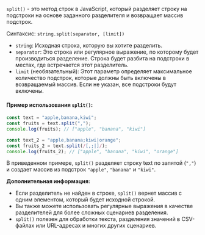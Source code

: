 `split()` - это метод строк в JavaScript, который разделяет строку на подстроки на основе заданного разделителя и возвращает массив подстрок.

Синтаксис: `string.split(separator, [limit])`

- `string`: Исходная строка, которую вы хотите разделить.
- `separator`: Это строка или регулярное выражение, по которому будет производиться разделение. Строка будет разбита на подстроки в местах, где встречается этот разделитель.
- `limit` (необязательный): Этот параметр определяет максимальное количество подстрок, которые должны быть включены в возвращаемый массив. Если не указан, все подстроки будут включены.

#### Пример использования `split()`:

```js
const text = "apple,banana,kiwi";
const fruits = text.split(",");
console.log(fruits); // ["apple", "banana", "kiwi"]

const text_2 = "apple,banana;kiwi|orange";
const fruits_2 = text.split(/[,;|]/);
console.log(fruits_2); // ["apple", "banana", "kiwi", "orange"]
```

В приведенном примере, `split()` разделяет строку text по запятой (`","`) и создает массив из подстрок `"apple"`, `"banana"` и `"kiwi"`.

**Дополнительная информация:**

- Если разделитель не найден в строке, `split()` вернет массив с одним элементом, который будет исходной строкой.
- Вы также можете использовать регулярные выражения в качестве разделителей для более сложных сценариев разделения.
- `split()` полезен для обработки текста, разделения значений в CSV-файлах или URL-адресах и многих других сценариев.
